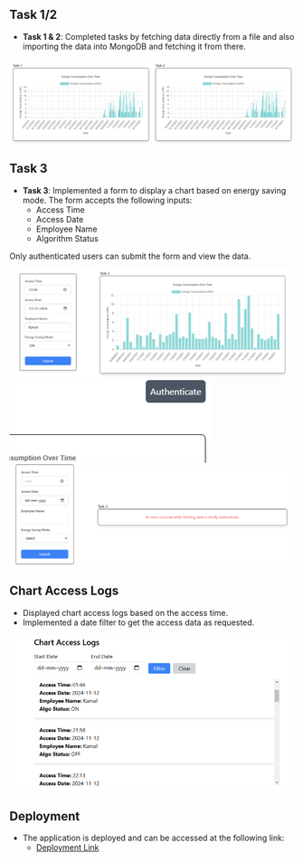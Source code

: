 ## Task 1/2

- **Task 1 & 2**: Completed tasks by fetching data directly from a file and also importing the data into MongoDB and fetching it from there.

![Task 1-2](Frontend/public/Task1-2.png)

## Task 3

- **Task 3**: Implemented a form to display a chart based on energy saving mode. The form accepts the following inputs:
  - Access Time
  - Access Date
  - Employee Name
  - Algorithm Status

Only authenticated users can submit the form and view the data.

![Task 3](Frontend/public/Task-3.png)
![Authenticate](Frontend/public/Authenticate.png)
![Auth Error](Frontend/public/Auth-error.png)

## Chart Access Logs

- Displayed chart access logs based on the access time.
- Implemented a date filter to get the access data as requested.

![Chart Access Logs](Frontend/public/ChartAccess.png)

## Deployment

- The application is deployed and can be accessed at the following link:
  - [Deployment Link](https://task-8ck4.vercel.app/)